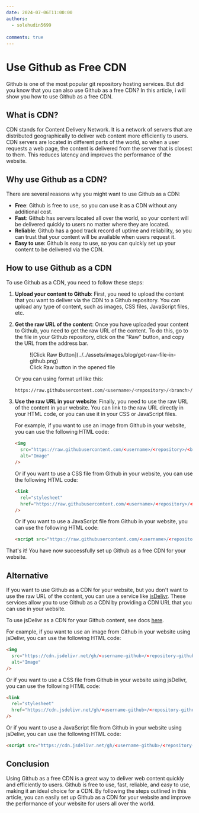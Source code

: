 ```yaml
---
date: 2024-07-06T11:00:00
authors:
  - solehudin5699

comments: true
---
```


# Use Github as Free CDN

Github is one of the most popular git repository hosting services. But did you know that you can also use Github as a free CDN? In this article, i will show you how to use Github as a free CDN.

<!-- more -->

## What is CDN?

CDN stands for Content Delivery Network. It is a network of servers that are distributed geographically to deliver web content more efficiently to users. CDN servers are located in different parts of the world, so when a user requests a web page, the content is delivered from the server that is closest to them. This reduces latency and improves the performance of the website.

## Why use Github as a CDN?

There are several reasons why you might want to use Github as a CDN:

- **Free**: Github is free to use, so you can use it as a CDN without any additional cost.
- **Fast**: Github has servers located all over the world, so your content will be delivered quickly to users no matter where they are located.
- **Reliable**: Github has a good track record of uptime and reliability, so you can trust that your content will be available when users request it.
- **Easy to use**: Github is easy to use, so you can quickly set up your content to be delivered via the CDN.

## How to use Github as a CDN

To use Github as a CDN, you need to follow these steps:

1.  **Upload your content to Github**: First, you need to upload the content that you want to deliver via the CDN to a Github repository. You can upload any type of content, such as images, CSS files, JavaScript files, etc.

2.  **Get the raw URL of the content**: Once you have uploaded your content to Github, you need to get the raw URL of the content. To do this, go to the file in your Github repository, click on the "Raw" button, and copy the URL from the address bar.
    <figure markdown="span">
      ![Click Raw Button](../../assets/images/blog/get-raw-file-in-github.png)
      <figcaption>Click Raw button in the opened file</figcaption>
    </figure>

    Or you can using format url like this:

    ```bash
    https://raw.githubusercontent.com/<username>/<repository>/<branch>/path/to/file
    ```

3.  **Use the raw URL in your website**: Finally, you need to use the raw URL of the content in your website. You can link to the raw URL directly in your HTML code, or you can use it in your CSS or JavaScript files.

    For example, if you want to use an image from Github in your website, you can use the following HTML code:

    ```html
    <img
      src="https://raw.githubusercontent.com/<username>/<repository>/<branch>/path/to/image.jpg"
      alt="Image"
    />
    ```

    Or if you want to use a CSS file from Github in your website, you can use the following HTML code:

    ```html
    <link
      rel="stylesheet"
      href="https://raw.githubusercontent.com/<username>/<repository>/<branch>/path/to/style.css"
    />
    ```

    Or if you want to use a JavaScript file from Github in your website, you can use the following HTML code:

    ```html
    <script src="https://raw.githubusercontent.com/<username>/<repository>/<branch>/path/to/script.js"></script>
    ```

That's it! You have now successfully set up Github as a free CDN for your website.

## Alternative

If you want to use Github as a CDN for your website, but you don't want to use the raw URL of the content, you can use a service like [jsDelivr](https://www.jsdelivr.com/?docs=gh). These services allow you to use Github as a CDN by providing a CDN URL that you can use in your website.

To use jsDelivr as a CDN for your Github content, see docs [here](https://www.jsdelivr.com/?docs=gh).

For example, if you want to use an image from Github in your website using jsDelivr, you can use the following HTML code:

```html
<img
  src="https://cdn.jsdelivr.net/gh/<username-github>/<repository-github>/path/to/image.jpg"
  alt="Image"
/>
```

Or if you want to use a CSS file from Github in your website using jsDelivr, you can use the following HTML code:

```html
<link
  rel="stylesheet"
  href="https://cdn.jsdelivr.net/gh/<username-github>/<repository-github>/path/to/style.css"
/>
```

Or if you want to use a JavaScript file from Github in your website using jsDelivr, you can use the following HTML code:

```html
<script src="https://cdn.jsdelivr.net/gh/<username-github>/<repository-github>/path/to/script.js"></script>
```

## Conclusion

Using Github as a free CDN is a great way to deliver web content quickly and efficiently to users. Github is free to use, fast, reliable, and easy to use, making it an ideal choice for a CDN. By following the steps outlined in this article, you can easily set up Github as a CDN for your website and improve the performance of your website for users all over the world.
